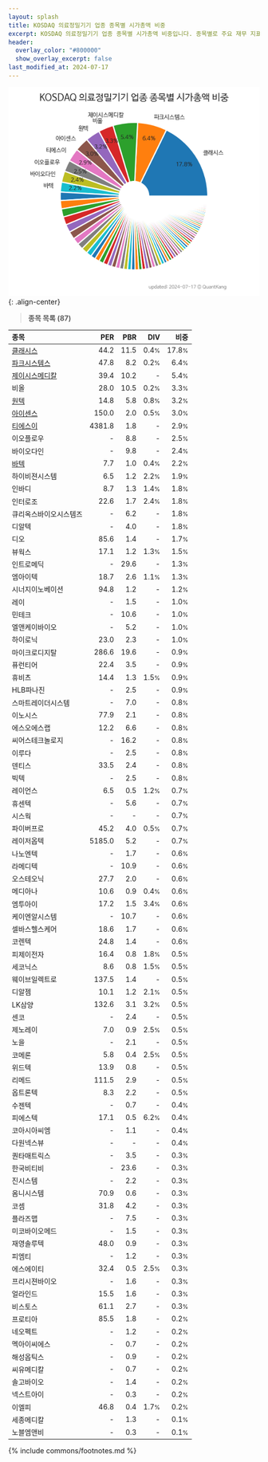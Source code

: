```yaml
---
layout: splash
title: KOSDAQ 의료정밀기기 업종 종목별 시가총액 비중
excerpt: KOSDAQ 의료정밀기기 업종 종목별 시가총액 비중입니다. 종목별로 주요 재무 지표를 함께 표시합니다.
header:
  overlay_color: "#800000"
  show_overlay_excerpt: false
last_modified_at: 2024-07-17
---
```



![KOSDAQ 의료정밀기기 업종 종목별 시가총액 비중](/stats/sector/images/kosdaq_업종_의료정밀기기_종목.png){: .align-center}


> **종목 목록 (87)**<a id="list"></a>

| **종목** | **PER** | **PBR** | **DIV** | **비중** |
| :------- | ------: | ------: | ------: | -------: |
| [클래시스](/214150/) | 44.2 | 11.5 | 0.4<small>%</small> | 17.8<small>%</small> |
| [파크시스템스](/140860/) | 47.8 | 8.2 | 0.2<small>%</small> | 6.4<small>%</small> |
| [제이시스메디칼](/287410/) | 39.4 | 10.2 | - | 5.4<small>%</small> |
| 비올 | 28.0 | 10.5 | 0.2<small>%</small> | 3.3<small>%</small> |
| [원텍](/336570/) | 14.8 | 5.8 | 0.8<small>%</small> | 3.2<small>%</small> |
| [아이센스](/099190/) | 150.0 | 2.0 | 0.5<small>%</small> | 3.0<small>%</small> |
| [티에스이](/131290/) | 4381.8 | 1.8 | - | 2.9<small>%</small> |
| 이오플로우 | - | 8.8 | - | 2.5<small>%</small> |
| 바이오다인 | - | 9.8 | - | 2.4<small>%</small> |
| [바텍](/043150/) | 7.7 | 1.0 | 0.4<small>%</small> | 2.2<small>%</small> |
| 하이비젼시스템 | 6.5 | 1.2 | 2.2<small>%</small> | 1.9<small>%</small> |
| 인바디 | 8.7 | 1.3 | 1.4<small>%</small> | 1.8<small>%</small> |
| 인터로조 | 22.6 | 1.7 | 2.4<small>%</small> | 1.8<small>%</small> |
| 큐리옥스바이오시스템즈 | - | 6.2 | - | 1.8<small>%</small> |
| 디알텍 | - | 4.0 | - | 1.8<small>%</small> |
| 디오 | 85.6 | 1.4 | - | 1.7<small>%</small> |
| 뷰웍스 | 17.1 | 1.2 | 1.3<small>%</small> | 1.5<small>%</small> |
| 인트로메딕 | - | 29.6 | - | 1.3<small>%</small> |
| 엠아이텍 | 18.7 | 2.6 | 1.1<small>%</small> | 1.3<small>%</small> |
| 시너지이노베이션 | 94.8 | 1.2 | - | 1.2<small>%</small> |
| 레이 | - | 1.5 | - | 1.0<small>%</small> |
| 민테크 | - | 10.6 | - | 1.0<small>%</small> |
| 엘앤케이바이오 | - | 5.2 | - | 1.0<small>%</small> |
| 하이로닉 | 23.0 | 2.3 | - | 1.0<small>%</small> |
| 마이크로디지탈 | 286.6 | 19.6 | - | 0.9<small>%</small> |
| 퓨런티어 | 22.4 | 3.5 | - | 0.9<small>%</small> |
| 휴비츠 | 14.4 | 1.3 | 1.5<small>%</small> | 0.9<small>%</small> |
| HLB파나진 | - | 2.5 | - | 0.9<small>%</small> |
| 스마트레이더시스템 | - | 7.0 | - | 0.8<small>%</small> |
| 이노시스 | 77.9 | 2.1 | - | 0.8<small>%</small> |
| 에스오에스랩 | 12.2 | 6.6 | - | 0.8<small>%</small> |
| 씨어스테크놀로지 | - | 16.2 | - | 0.8<small>%</small> |
| 이루다 | - | 2.5 | - | 0.8<small>%</small> |
| 덴티스 | 33.5 | 2.4 | - | 0.8<small>%</small> |
| 빅텍 | - | 2.5 | - | 0.8<small>%</small> |
| 레이언스 | 6.5 | 0.5 | 1.2<small>%</small> | 0.7<small>%</small> |
| 휴센텍 | - | 5.6 | - | 0.7<small>%</small> |
| 시스웍 | - | - | - | 0.7<small>%</small> |
| 파이버프로 | 45.2 | 4.0 | 0.5<small>%</small> | 0.7<small>%</small> |
| 레이저옵텍 | 5185.0 | 5.2 | - | 0.7<small>%</small> |
| 나노엔텍 | - | 1.7 | - | 0.6<small>%</small> |
| 라메디텍 | - | 10.9 | - | 0.6<small>%</small> |
| 오스테오닉 | 27.7 | 2.0 | - | 0.6<small>%</small> |
| 메디아나 | 10.6 | 0.9 | 0.4<small>%</small> | 0.6<small>%</small> |
| 엠투아이 | 17.2 | 1.5 | 3.4<small>%</small> | 0.6<small>%</small> |
| 케이엔알시스템 | - | 10.7 | - | 0.6<small>%</small> |
| 셀바스헬스케어 | 18.6 | 1.7 | - | 0.6<small>%</small> |
| 코렌텍 | 24.8 | 1.4 | - | 0.6<small>%</small> |
| 피제이전자 | 16.4 | 0.8 | 1.8<small>%</small> | 0.5<small>%</small> |
| 세코닉스 | 8.6 | 0.8 | 1.5<small>%</small> | 0.5<small>%</small> |
| 웨이브일렉트로 | 137.5 | 1.4 | - | 0.5<small>%</small> |
| 디알젬 | 10.1 | 1.2 | 2.1<small>%</small> | 0.5<small>%</small> |
| LK삼양 | 132.6 | 3.1 | 3.2<small>%</small> | 0.5<small>%</small> |
| 센코 | - | 2.4 | - | 0.5<small>%</small> |
| 제노레이 | 7.0 | 0.9 | 2.5<small>%</small> | 0.5<small>%</small> |
| 노을 | - | 2.1 | - | 0.5<small>%</small> |
| 코메론 | 5.8 | 0.4 | 2.5<small>%</small> | 0.5<small>%</small> |
| 위드텍 | 13.9 | 0.8 | - | 0.5<small>%</small> |
| 리메드 | 111.5 | 2.9 | - | 0.5<small>%</small> |
| 옵트론텍 | 8.3 | 2.2 | - | 0.5<small>%</small> |
| 수젠텍 | - | 0.7 | - | 0.4<small>%</small> |
| 피에스텍 | 17.1 | 0.5 | 6.2<small>%</small> | 0.4<small>%</small> |
| 코아시아씨엠 | - | 1.1 | - | 0.4<small>%</small> |
| 다원넥스뷰 | - | - | - | 0.4<small>%</small> |
| 퀀타매트릭스 | - | 3.5 | - | 0.3<small>%</small> |
| 한국비티비 | - | 23.6 | - | 0.3<small>%</small> |
| 진시스템 | - | 2.2 | - | 0.3<small>%</small> |
| 옴니시스템 | 70.9 | 0.6 | - | 0.3<small>%</small> |
| 코셈 | 31.8 | 4.2 | - | 0.3<small>%</small> |
| 플라즈맵 | - | 7.5 | - | 0.3<small>%</small> |
| 미코바이오메드 | - | 1.5 | - | 0.3<small>%</small> |
| 재영솔루텍 | 48.0 | 0.9 | - | 0.3<small>%</small> |
| 피엠티 | - | 1.2 | - | 0.3<small>%</small> |
| 에스에이티 | 32.4 | 0.5 | 2.5<small>%</small> | 0.3<small>%</small> |
| 프리시젼바이오 | - | 1.6 | - | 0.3<small>%</small> |
| 얼라인드 | 15.5 | 1.6 | - | 0.3<small>%</small> |
| 비스토스 | 61.1 | 2.7 | - | 0.3<small>%</small> |
| 프로티아 | 85.5 | 1.8 | - | 0.2<small>%</small> |
| 네오펙트 | - | 1.2 | - | 0.2<small>%</small> |
| 멕아이씨에스 | - | 0.7 | - | 0.2<small>%</small> |
| 해성옵틱스 | - | 0.9 | - | 0.2<small>%</small> |
| 씨유메디칼 | - | 0.7 | - | 0.2<small>%</small> |
| 솔고바이오 | - | 1.4 | - | 0.2<small>%</small> |
| 넥스트아이 | - | 0.3 | - | 0.2<small>%</small> |
| 이엘피 | 46.8 | 0.4 | 1.7<small>%</small> | 0.2<small>%</small> |
| 세종메디칼 | - | 1.3 | - | 0.1<small>%</small> |
| 노블엠앤비 | - | 0.3 | - | 0.1<small>%</small> |

{% include commons/footnotes.md %}